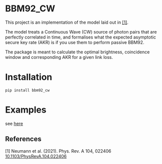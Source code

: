 # BBM92_CW
This project is an implementation of the model laid out in [[1]](#1).

The model treats a Continuous Wave (CW) source of photon pairs that are perfectly correlated in time, 
and formalises what the expected asymptotic secure key rate (AKR) is if you use them to perform passive BBM92.

The package is meant to calculate the optimal brightness, coincidence window and corresponding AKR for a given link loss.

# Installation
```
pip install bbm92_cw
```

# Examples
see [here](https://github.com/Thomas-Jaeken/BBM92_CW)

## References
<a id="1">[1]</a> 
Neumann et al. (2021). 
Phys. Rev. A 104, 022406
[10.1103/PhysRevA.104.022406](https://link.aps.org/doi/10.1103/PhysRevA.104.022406)